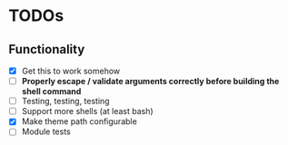 # TODOs

## Functionality
- [x] Get this to work somehow
- [ ] **Properly escape / validate arguments correctly before building the shell command**
- [ ] Testing, testing, testing
- [ ] Support more shells (at least bash)
- [x] Make theme path configurable
- [ ] Module tests
